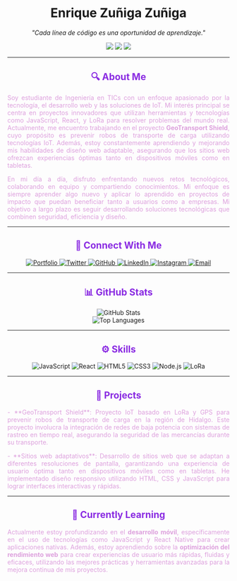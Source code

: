 <h1 align="center">
  <b>Enrique Zuñiga Zuñiga</b>
</h1>

<p align="center">
  <i>"Cada línea de código es una oportunidad de aprendizaje."</i>
</p>

<div align="center">
  <img src="https://img.shields.io/badge/-TICs%20Engineer-blueviolet?style=for-the-badge" />
  <img src="https://img.shields.io/badge/-IoT%20Developer-lightpurple?style=for-the-badge" />
  <img src="https://img.shields.io/badge/-Frontend%20Developer-purple?style=for-the-badge" />
</div>

---

<h2 align="center" style="color:#8A2BE2;">🔍 About Me</h2>

<p align="justify" style="color:#DDA0DD;">
Soy estudiante de Ingeniería en TICs con un enfoque apasionado por la tecnología, el desarrollo web y las soluciones de IoT. Mi interés principal se centra en proyectos innovadores que utilizan herramientas y tecnologías como JavaScript, React, y LoRa para resolver problemas del mundo real. Actualmente, me encuentro trabajando en el proyecto <b>GeoTransport Shield</b>, cuyo propósito es prevenir robos de transporte de carga utilizando tecnologías IoT. Además, estoy constantemente aprendiendo y mejorando mis habilidades de diseño web adaptable, asegurando que los sitios web ofrezcan experiencias óptimas tanto en dispositivos móviles como en tabletas.
</p>

<p align="justify" style="color:#DDA0DD;">
En mi día a día, disfruto enfrentando nuevos retos tecnológicos, colaborando en equipo y compartiendo conocimientos. Mi enfoque es siempre aprender algo nuevo y aplicar lo aprendido en proyectos de impacto que puedan beneficiar tanto a usuarios como a empresas. Mi objetivo a largo plazo es seguir desarrollando soluciones tecnológicas que combinen seguridad, eficiencia y diseño.
</p>

---

<h2 align="center" style="color:#8A2BE2;">🔗 Connect With Me</h2>

<div align="center">
  <a href="https://zenriquezs.github.io/portfolioenriquezs.github.io/" target="_blank">
    <img src="https://img.shields.io/badge/Portfolio-%23DA70D6?style=for-the-badge&logo=google-chrome&logoColor=white" alt="Portfolio">
  </a>
  <a href="https://x.com/ZuigaZuigaEnri1" target="_blank">
    <img src="https://img.shields.io/badge/Twitter-%233D1451?style=for-the-badge&logo=twitter&logoColor=white" alt="Twitter">
  </a>
  <a href="https://github.com/zenriquezs" target="_blank">
    <img src="https://img.shields.io/badge/GitHub-%238A2BE2?style=for-the-badge&logo=github&logoColor=white" alt="GitHub">
  </a>
  <a href="https://www.linkedin.com/in/enrique-zu%C3%B1iga-zu%C3%B1iga-6118b82b0/" target="_blank">
    <img src="https://img.shields.io/badge/LinkedIn-%230967B9?style=for-the-badge&logo=linkedin&logoColor=white" alt="LinkedIn">
  </a>
  <a href="https://www.instagram.com/zsenrique.privvvv/?hl=es" target="_blank">
    <img src="https://img.shields.io/badge/Instagram-%23C71585?style=for-the-badge&logo=instagram&logoColor=white" alt="Instagram">
  </a>
  <a href="mailto:zenrizu@gmail.com" target="_blank">
    <img src="https://img.shields.io/badge/Email-%23FF69B4?style=for-the-badge&logo=gmail&logoColor=white" alt="Email">
  </a>
</div>

---

<h2 align="center" style="color:#8A2BE2;">📊 GitHub Stats</h2>

<div align="center">
  <img src="https://github-readme-stats.vercel.app/api?username=zenriquezs&show_icons=true&theme=material-palenight" alt="GitHub Stats" />
  <br>
  <img src="https://github-readme-stats.vercel.app/api/top-langs/?username=zenriquezs&layout=compact&theme=material-palenight" alt="Top Languages" />
</div>

---

<h2 align="center" style="color:#8A2BE2;">⚙️ Skills</h2>

<div align="center">
  <img src="https://img.shields.io/badge/JavaScript-%23F0DB4F?style=for-the-badge&logo=javascript&logoColor=black" alt="JavaScript">
  <img src="https://img.shields.io/badge/React-%2361DAFB?style=for-the-badge&logo=react&logoColor=black" alt="React">
  <img src="https://img.shields.io/badge/HTML5-%23E34F26?style=for-the-badge&logo=html5&logoColor=white" alt="HTML5">
  <img src="https://img.shields.io/badge/CSS3-%231572B6?style=for-the-badge&logo=css3&logoColor=white" alt="CSS3">
  <img src="https://img.shields.io/badge/Node.js-%23339933?style=for-the-badge&logo=node.js&logoColor=white" alt="Node.js">
  <img src="https://img.shields.io/badge/LoRa-%23FF6600?style=for-the-badge&logo=lora&logoColor=white" alt="LoRa">
</div>

---

<h2 align="center" style="color:#8A2BE2;">🚀 Projects</h2>

<p align="justify" style="color:#DDA0DD;">
  - **GeoTransport Shield**: Proyecto IoT basado en LoRa y GPS para prevenir robos de transporte de carga en la región de Hidalgo. Este proyecto involucra la integración de redes de baja potencia con sistemas de rastreo en tiempo real, asegurando la seguridad de las mercancías durante su transporte.
</p>

<p align="justify" style="color:#DDA0DD;">
  - **Sitios web adaptativos**: Desarrollo de sitios web que se adaptan a diferentes resoluciones de pantalla, garantizando una experiencia de usuario óptima tanto en dispositivos móviles como en tabletas. He implementado diseño responsivo utilizando HTML, CSS y JavaScript para lograr interfaces interactivas y rápidas.
</p>

---

<h2 align="center" style="color:#8A2BE2;">🌱 Currently Learning</h2>

<p align="justify" style="color:#DDA0DD;">
Actualmente estoy profundizando en el <b>desarrollo móvil</b>, específicamente en el uso de tecnologías como JavaScript y React Native para crear aplicaciones nativas. Además, estoy aprendiendo sobre la <b>optimización del rendimiento web</b> para crear experiencias de usuario más rápidas, fluidas y eficaces, utilizando las mejores prácticas y herramientas avanzadas para la mejora continua de mis proyectos.
</p>

